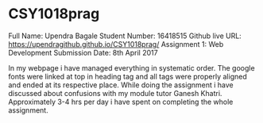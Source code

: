 # CSY1018prag


Full Name: Upendra Bagale
Student Number: 16418515
Github live URL: https://upendragithub.github.io/CSY1018prag/
Assignment 1: Web Development
Submission Date: 8th April 2017

In my webpage i have managed everything in systematic order.
The google fonts were linked at top in heading tag and all tags
were properly aligned and ended at its respective place. While 
doing the assignment i have discussed about confusions with
my module tutor Ganesh Khatri. Approximately 3-4 hrs per day i have
spent on completing the whole assignment. 